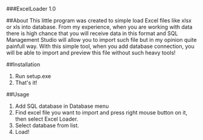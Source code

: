 ﻿###ExcelLoader 1.0

##About
This little program was created to simple load Excel files like xlsx or xls into database. 
From my experience, when you are working with data there is high chance that you will receive data 
in this format and SQL Management Studio will allow you to import such file but in my opinion quite painfull way.
With this simple tool, when you add database connection, you will be able to import and preview this file without such heavy tools!

##Installation
1. Run setup.exe 
2. That's it!

##Usage
1. Add SQL database in Database menu
2. Find excel file you want to import and press right mouse button on it, then select Excel Loader.
3. Select database from list.
4. Load!
